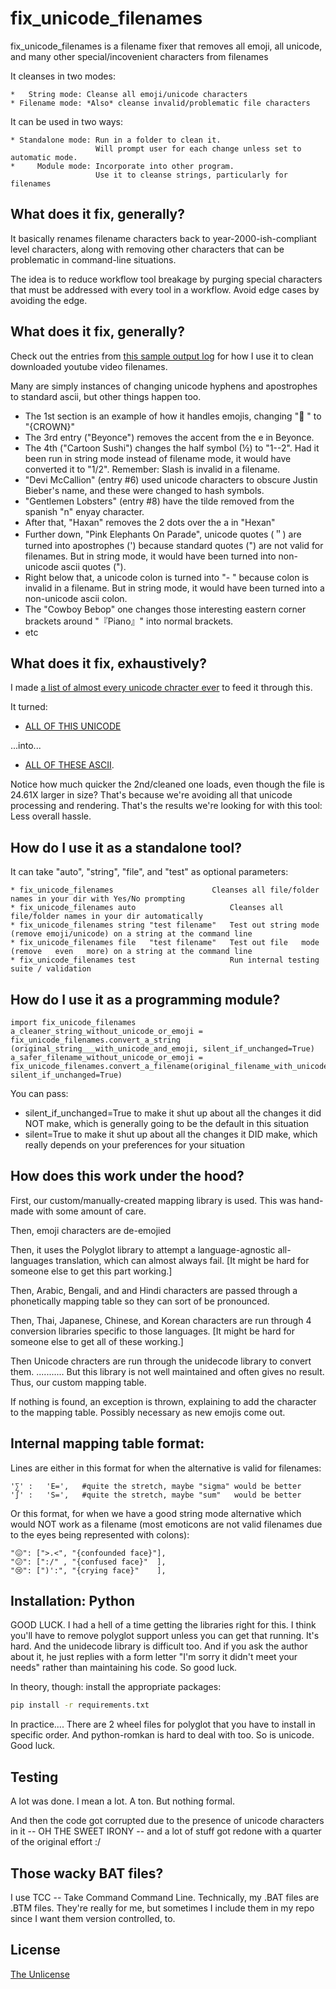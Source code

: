 # fix_unicode_filenames

fix_unicode_filenames is a filename fixer that removes all emoji, all unicode, and many other special/incovenient characters from filenames

It cleanses in two modes:

	*   String mode: Cleanse all emoji/unicode characters 
	* Filename mode: *Also* cleanse invalid/problematic file characters

It can be used in two ways:

	* Standalone mode: Run in a folder to clean it.  
	                   Will prompt user for each change unless set to automatic mode.
	*     Module mode: Incorporate into other program. 
	                   Use it to cleanse strings, particularly for filenames


## What does it fix, generally?

It basically renames filename characters back to year-2000-ish-compliant level characters, along with removing other characters that can be problematic in command-line situations.

The idea is to reduce workflow tool breakage by purging special characters that must be addressed with every tool in a workflow. Avoid edge cases by avoiding the edge.


## What does it fix, generally?

Check out the entries from [this sample output log](https://raw.githubusercontent.com/ClaireCJS/fix_unicode_filenames/main/example-run-output.log) for how I use it to clean downloaded youtube video filenames.

Many are simply instances of changing unicode hyphens and apostrophes to standard ascii, but other things happen too.

* The 1st section is an example of how it handles emojis, changing "👑 " to "{CROWN}"
* The 3rd entry ("Beyonce")  removes the accent from the e in Beyonce. 
* The 4th ("Cartoon Sushi") changes the half symbol (½) to "1--2". Had it been run in string mode instead of filename mode, it would have converted it to "1/2". Remember: Slash is invalid in a filename.
* "Devi McCallion" (entry #6) used unicode characters to obscure Justin Bieber's name, and these were changed to hash symbols.
* "Gentlemen Lobsters" (entry #8) have the tilde removed from the spanish "n" enyay character.
* After that, "Haxan" removes the 2 dots over the a in "Hexan"
* Further down, "Pink Elephants On Parade", unicode quotes (＂) are turned into apostrophes (') because standard quotes (") are not valid for filenames. But in string mode, it would have been turned into non-unicode ascii quotes (").
* Right below that, a unicode colon is turned into "- " because colon is invalid in a filename. But in string mode, it would have been turned into a non-unicode ascii colon.
* The "Cowboy Bebop" one changes those interesting eastern corner brackets around "『Piano』" into normal brackets.
* etc
 

## What does it fix, exhaustively?

I made [a list of almost every unicode chracter ever]() to feed it through this.

It turned:

* [ALL OF THIS UNICODE](https://raw.githubusercontent.com/ClaireCJS/fix_unicode_filenames/main/testdata-generate-every-character-ever.out)

...into...

* [ALL OF THESE ASCII](https://raw.githubusercontent.com/ClaireCJS/fix_unicode_filenames/main/testdata-generate-every-character-ever.out.scrubbed.by.our.tool). 

Notice how much quicker the 2nd/cleaned one loads, even though the file is 24.61X larger in size? 
That's because we're avoiding all that unicode processing and rendering.
That's the results we're looking for with this tool: Less overall hassle.


## How do I use it as a standalone tool?

It can take "auto", "string", "file", and "test" as optional parameters:   

```    
* fix_unicode_filenames 	                 Cleanses all file/folder names in your dir with Yes/No prompting
* fix_unicode_filenames auto                     Cleanses all file/folder names in your dir automatically
* fix_unicode_filenames string "test filename"   Test out string mode (remove emoji/unicode) on a string at the command line
* fix_unicode_filenames file   "test filename"   Test out file   mode (remove   even   more) on a string at the command line
* fix_unicode_filenames test                     Run internal testing suite / validation
```

## How do I use it as a programming module?

```
import fix_unicode_filenames
a_cleaner_string_without_unicode_or_emoji = fix_unicode_filenames.convert_a_string  (original_string___with_unicode_and_emoji, silent_if_unchanged=True)
a_safer_filename_without_unicode_or_emoji = fix_unicode_filenames.convert_a_filename(original_filename_with_unicode_and_emoji, silent_if_unchanged=True)     
```

You can pass: 

* silent_if_unchanged=True to make it shut up about all the changes it did NOT make, which is generally going to be the default in this situation
* silent=True              to make it shut up about all the changes it DID     make, which really depends on your preferences for  your situation


## How does this work under the hood?

First, our custom/manually-created mapping library is used.  This was hand-made with some amount of care.

Then, emoji characters are de-emojied

Then, it uses the Polyglot library to attempt a language-agnostic all-languages translation, which can almost always fail. [It might be hard for someone else to get this part working.]

Then, Arabic, Bengali, and and Hindi characters are passed through a phonetically mapping table so they can sort of be pronounced.

Then, Thai, Japanese, Chinese, and Korean characters are run through 4 conversion libraries specific to those languages. [It might be hard for someone else to get all of these working.]

Then Unicode chracters are run through the unidecode library to convert them. ........... But this library is not well maintained and often gives no result. Thus, our custom mapping table. 

If nothing is found, an exception is thrown, explaining to add the character to the mapping table. Possibly necessary as new emojis come out.



## Internal mapping table format:

Lines are either in this format for when the alternative is valid for filenames:

    '∑' :   'E=',   #quite the stretch, maybe "sigma" would be better
    '∫' :   'S=',   #quite the stretch, maybe "sum"   would be better

Or this format, for when we have a good string mode alternative which would NOT work as a filename (most emoticons are not valid filenames due to the eyes being represented with colons):

    "😖": [">.<", "{confounded face}"],
    "😕": [":/" , "{confused face}"  ],
    "😢": [")':", "{crying face}"    ],


## Installation: Python


GOOD LUCK. I had a hell of a time getting the libraries right for this. I think you'll have to remove polyglot support unless you can get that running. It's hard. And the unidecode library is difficult too. And if you ask the author about it, he just replies with a form letter "I'm sorry it didn't meet your needs" rather than maintaining his code. So good luck.

In theory, though: install the appropriate packages:

```bash
pip install -r requirements.txt
```

In practice.... There are 2 wheel files for polyglot that you have to install in specific order. And python-romkan is hard to deal with too. So is unicode. Good luck.


## Testing

A lot was done. I mean a lot. A ton. But nothing formal.

And then the code got corrupted due to the presence of unicode characters in it -- OH THE SWEET IRONY -- and a lot of stuff got redone with a quarter of the original effort :/


## Those wacky BAT files?

I use TCC -- Take Command Command Line.
Technically, my .BAT files are .BTM files.
They're really for me, but sometimes I include them in my repo since I want them version controlled, to.

## License

[The Unlicense](https://choosealicense.com/licenses/unlicense/)

